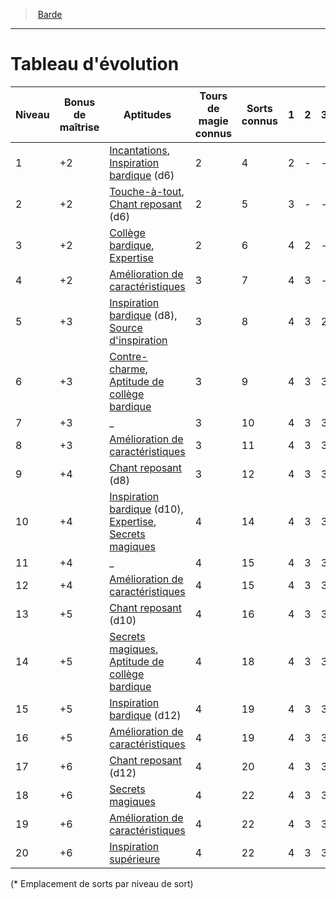 ﻿---
!ClassEvolutionItem
Id: bard_hd.md#tableau-dévolution
ParentLink: bard_hd.md#barde
Name: Tableau d'évolution
ParentName: Barde
NameLevel: 1
Attributes: {}
AttributesDictionary: >+
  {}

---
> [Barde](hd_bard.md)

---

# Tableau d'évolution

|Niveau|Bonus de maîtrise|Aptitudes|Tours de magie connus|Sorts connus|1|2|3|4|5|6|7|8|9|
|---|---|---|---|---|---|---|---|---|---|---|---|---|---|
|1|+2|[Incantations](hd_bard_incantations.md), [Inspiration bardique](hd_bard_inspiration_bardique.md) (d6)|2|4|2|-|-|-|-|-|-|-|-|
|2|+2|[Touche-à-tout](hd_bard_touche_a_tout.md), [Chant reposant](hd_bard_chant_reposant.md) (d6)|2|5|3|-|-|-|-|-|-|-|-|
|3|+2|[Collège bardique](hd_bard_college_bardique.md), [Expertise](hd_bard_expertise.md)|2|6|4|2|-|-|-|-|-|-|-|
|4|+2|[Amélioration de caractéristiques](hd_bard_amelioration_de_caracteristiques.md)|3|7|4|3|-|-|-|-|-|-|-|
|5|+3|[Inspiration bardique](hd_bard_inspiration_bardique.md) (d8), [Source d'inspiration](hd_bard_source_dinspiration.md)|3|8|4|3|2|-|-|-|-|-|-|
|6|+3|[Contre-charme](hd_bard_contre_charme.md), [Aptitude de collège bardique](hd_bard_college_bardique.md)|3|9|4|3|3|-|-|-|-|-|-|
|7|+3|_|3|10|4|3|3|1|-|-|-|-|-|
|8|+3|[Amélioration de caractéristiques](hd_bard_amelioration_de_caracteristiques.md)|3|11|4|3|3|2|-|-|-|-|-|
|9|+4|[Chant reposant](hd_bard_chant_reposant.md) (d8)|3|12|4|3|3|3|1|-|-|-|-|
|10|+4|[Inspiration bardique](hd_bard_inspiration_bardique.md) (d10), [Expertise](hd_bard_expertise.md), [Secrets magiques](hd_bard_secrets_magiques.md)|4|14|4|3|3|3|2|-|-|-|-|
|11|+4|_|4|15|4|3|3|3|2|1|-|-|-|
|12|+4|[Amélioration de caractéristiques](hd_bard_amelioration_de_caracteristiques.md)|4|15|4|3|3|3|2|1|-|-|-|
|13|+5|[Chant reposant](hd_bard_chant_reposant.md) (d10)|4|16|4|3|3|3|2|1|1|-|-|
|14|+5|[Secrets magiques](hd_bard_secrets_magiques.md), [Aptitude de collège bardique](hd_bard_college_bardique.md)|4|18|4|3|3|3|2|1|1|-|-|
|15|+5|[Inspiration bardique](hd_bard_inspiration_bardique.md) (d12)|4|19|4|3|3|3|2|1|1|1|-|
|16|+5|[Amélioration de caractéristiques](hd_bard_amelioration_de_caracteristiques.md)|4|19|4|3|3|3|2|1|1|1|-|
|17|+6|[Chant reposant](hd_bard_chant_reposant.md) (d12)|4|20|4|3|3|3|2|1|1|1|1|
|18|+6|[Secrets magiques](hd_bard_secrets_magiques.md)|4|22|4|3|3|3|3|1|1|1|1|
|19|+6|[Amélioration de caractéristiques](hd_bard_amelioration_de_caracteristiques.md)|4|22|4|3|3|3|3|2|1|1|1|
|20|+6|[Inspiration supérieure](hd_bard_inspiration_superieure.md)|4|22|4|3|3|3|3|2|2|1|1|

(* Emplacement de sorts par niveau de sort)

